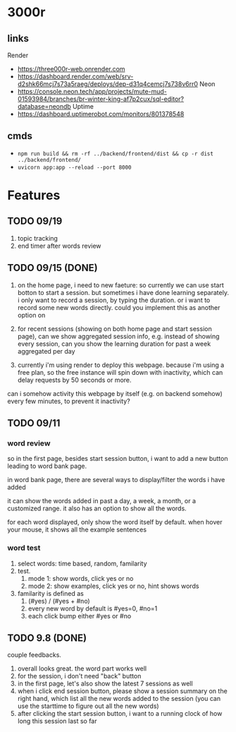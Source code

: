 # 3000r

## links
Render
- https://three000r-web.onrender.com
- https://dashboard.render.com/web/srv-d2shk66mcj7s73a5raeg/deploys/dep-d31q4cemcj7s738v6rr0
Neon
- https://console.neon.tech/app/projects/mute-mud-01593984/branches/br-winter-king-af7p2cux/sql-editor?database=neondb
Uptime
- https://dashboard.uptimerobot.com/monitors/801378548

## cmds
- `npm run build && rm -rf ../backend/frontend/dist && cp -r dist ../backend/frontend/`
- `uvicorn app:app --reload --port 8000`

# Features

## TODO 09/19
1. topic tracking
2. end timer after words review

## TODO 09/15 (DONE)
1. on the home page, i need to new faeture: 
so currently we can use start botton to start a session.
but sometimes i have done learning separately. i only want to record a session, by typing the duration. or i want to record some new words directly.
could you implement this as another option on 

2. for recent sessions (showing on both home page and start session page), can we show aggregated session info, e.g. instead of showing every session, can you show the learning duration for past a week aggregated per day

3. currently i'm using render to deploy this webpage. because i'm using a free plan, so the free instance will spin down with inactivity, which can delay requests by 50 seconds or more.

can i somehow activity this webpage by itself (e.g. on backend somehow) every few minutes, to prevent it inactivity?

## TODO 09/11
### word review
so in the first page, besides start session button, i want to add a new button leading to word bank page.

in word bank page, there are several ways to display/filter the words i have added

it can show the words added in past a day, a week, a month, or a customized range. it also has an option to show all the words.

for each word displayed, only show the word itself by default. when hover your mouse, it shows all the example sentences 
### word test
1. select words: time based, random, familarity
2. test. 
   1. mode 1: show words, click yes or no
   2. mode 2: show examples, click yes or no, hint shows words
3. familarity is defined as
   1. (#yes) / (#yes + #no)
   2. every new word by default is #yes=0, #no=1
   3. each click bump either #yes or #no

## TODO 9.8 (DONE)
couple feedbacks.

1. overall looks great. the word part works well
2. for the session, i don't need "back" button
3. in the first page, let's also show the latest 7 sessions as well
4. when i click end session button, please show a session summary on the right hand, which list all the new words added to the session (you can use the starttime to figure out all the new words)
5. after clicking the start session button, i want to a running clock of how long this session last so far
